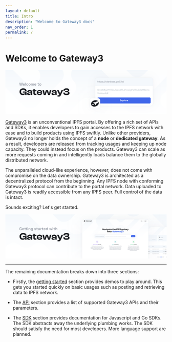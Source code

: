 ```yaml
---
layout: default
title: Intro
description: "Welcome to Gateway3 docs"
nav_order: 1
permalink: /
---
```


# Welcome to Gateway3

![welcome to Gateway3 docs](/assets/welcome.png)

[Gateway3](https://www.gw3.io) is an unconventional IPFS portal.
By offering a rich set of APIs and SDKs, it enables developers to gain accesses to the IPFS network with ease and to build products using IPFS swiftly.
Unlike other providers, Gateway3 no longer holds the concept of a **node** or **dedicated gateway**.
As a result, developers are released from tracking usages and keeping up node capacity.
They could instead focus on the products.
Gateway3 can scale as more requests coming in and intelligently loads balance them to the globally distributed network.

The unparalleled cloud-like experience, however, does not come with compromise on the data ownership.
Gateway3 is architected as a decentralized protocol from the beginning.
Any IPFS node with conforming Gateway3 protocol can contribute to the portal network.
Data uploaded to Gateway3 is readily accessible from any IPFS peer.
Full control of the data is intact.

Sounds exciting? Let's get started.

![let's get started](/assets/started.png)

---

The remaining documentation breaks down into three sections:

* Firstly, the [getting started](/getting-started) section provides demos to play around.
This gets you started quickly on basic usages such as posting and retrieving data to IPFS network.

* The [API](/api) section provides a list of supported Gateway3 APIs and their parameters.

* The [SDK](/sdk) section provides documentation for Javascript and Go SDKs. The SDK abstracts away the underlying plumbing works.
The SDK should satisfy the need for most developers.
More language support are planned.
